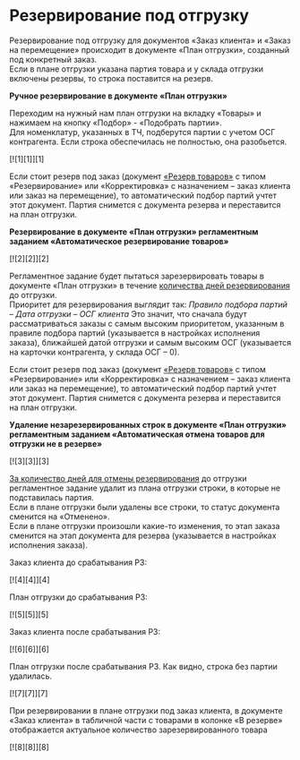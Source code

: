 # Резервирование под отгрузку

Резервирование под отгрузку для документов «Заказ клиента» и «Заказ на перемещение» происходит в документе «План отгрузки», созданный под конкретный заказ.  
Если в плане отгрузки указана партия товара и у склада отгрузки включены резервы, то строка поставится на резерв.  

**Ручное резервирование в документе «План отгрузки»**  

Переходим на нужный нам план отгрузки на вкладку «Товары» и нажимаем на кнопку «Подбор» - «Подобрать партии».   
Для номенклатур, указанных в ТЧ, подберутся партии с учетом ОСГ контрагента. 
Если строка обеспечилась не полностью, она разобьется.   

[![1][1]][1]

Если стоит резерв под заказ (документ [«Резерв товаров»](../DocReservation/PreReservation.md) с типом «Резервирование» или «Корректировка» с назначением – заказ клиента или заказ на перемещение), то автоматический подбор партий учтет этот документ. Партия снимется с документа резерва и переставится на план отгрузки.

**Резервирование в документе «План отгрузки» регламентным заданием «Автоматическое резервирование товаров»**

[![2][2]][2]

Регламентное задание будет пытаться зарезервировать товары в документе «План отгрузки» в течение [количества дней резервирования](../../../Reservation/ReservationSettings/OrderSettings.md) до отгрузки.  
Приоритет для резервирования выглядит так: 
    *Правило подбора партий – Дата отгрузки – ОСГ клиента*
Это значит, что сначала будут рассматриваться заказы с самым высоким приоритетом, указанным в правиле подбора партий (указывается в настройках исполнения заказа), ближайшей датой отгрузки и самым высоким ОСГ (указывается на карточки контрагента, у склада ОСГ – 0).

Если стоит резерв под заказ (документ [«Резерв товаров»](../DocReservation/PreReservation.md) с типом «Резервирование» или «Корректировка» с назначением – заказ клиента или заказ на перемещение), то автоматический подбор партий учтет этот документ. Партия снимется с документа резерва и переставится на план отгрузки.

**Удаление незарезервированных строк в документе «План отгрузки» регламентным заданием «Автоматическая отмена товаров для отгрузки не в резерве»**

[![3][3]][3]

[За количество дней для отмены резервирования](../../../Reservation/ReservationSettings/OrderSettings.md) до отгрузки регламентное задание удалит из плана отгрузки строки, в которые не подставилась партия.   
Если в плане отгрузки были удалены все строки, то статус документа сменится на «Отменено».  
Если в плане отгрузки произошли какие-то изменения, то этап заказа сменится на этап документа для резерва (указывается в настройках исполнения заказа). 

Заказ клиента до срабатывания РЗ: 

[![4][4]][4]

План отгрузки до срабатывания РЗ:

[![5][5]][5]

Заказ клиента после срабатывания РЗ:

[![6][6]][6]

План отгрузки после срабатывания РЗ. Как видно, строка без партии удалилась.

[![7][7]][7]

При резервировании в плане отгрузки под заказ клиента, в документе «Заказ клиента» в табличной части с товарами в колонке «В резерве» отображается актуальное количество зарезервированного товара

[![8][8]][8]